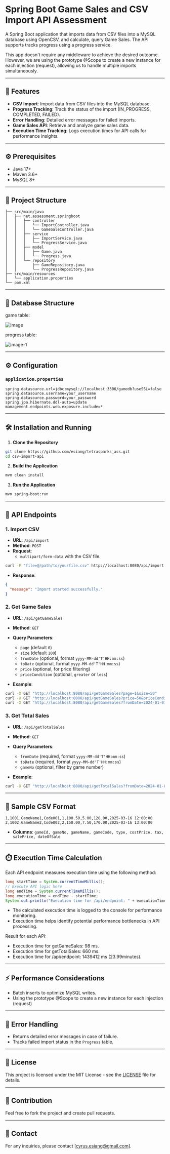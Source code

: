 # Spring Boot Game Sales and CSV Import API Assessment

A Spring Boot application that imports data from CSV files into a MySQL database using OpenCSV, and calculate, query Game Sales. The API supports tracks progress using a progress service.

This app doesn't require any middleware to achieve the desired outcome. However, we are using the prototype @Scope to create a new instance for each injection (request), allowing us to handle multiple imports simultaneously.

---

## 🚀 Features
- **CSV Import**: Import data from CSV files into the MySQL database.
- **Progress Tracking**: Track the status of the import (IN_PROGRESS, COMPLETED, FAILED).
- **Error Handling**: Detailed error messages for failed imports.
- **Game Sales API**: Retrieve and analyze game sales data.
- **Execution Time Tracking**: Logs execution times for API calls for performance insights.

---

## ⚙️ Prerequisites
- Java 17+
- Maven 3.6+
- MySQL 8+

---

## 📂 Project Structure

```
├── src/main/java
│   ├── net.assessment.springboot
│   │   ├── controller
│   │   │   └── ImportController.java
│   │   │   └── GameSaleController.java
│   │   ├── service
│   │   │   ├── ImportService.java
│   │   │   └── ProgressService.java
│   │   ├── model
│   │   │   ├── Game.java
│   │   │   └── Progress.java
│   │   └── repository
│   │       ├── GameRepository.java
│   │       └── ProgressRepository.java
├── src/main/resources
│   └── application.properties
└── pom.xml
```

---
## 📂 Database Structure

game table:

![image](https://github.com/user-attachments/assets/9597fba6-81c8-4e96-8e9d-f1e5f092c40c)


progress table:

![image-1](https://github.com/user-attachments/assets/2e645edd-0c07-4082-aa19-2c4d4d040206)


---

## ⚙️ Configuration

### `application.properties`
```properties
spring.datasource.url=jdbc:mysql://localhost:3306/gamedb?useSSL=false
spring.datasource.username=your_username
spring.datasource.password=your_password
spring.jpa.hibernate.ddl-auto=update
management.endpoints.web.exposure.include=*
```

---

## 🛠️ Installation and Running

1. **Clone the Repository**
```bash
git clone https://github.com/esiang/tetrasparks_ass.git
cd csv-import-api
```

2. **Build the Application**
```bash
mvn clean install
```

3. **Run the Application**
```bash
mvn spring-boot:run
```

---

## 📄 API Endpoints

### 1. **Import CSV**
- **URL**: `/api/import`
- **Method**: `POST`
- **Request**:
  - `multipart/form-data` with the CSV file.

```bash
curl -F "file=@/path/to/yourfile.csv" http://localhost:8080/api/import
```

- **Response**:
```json
{
  "message": "Import started successfully."
}
```

### 2. **Get Game Sales**
- **URL**: `/api/getGameSales`
- **Method**: `GET`
- **Query Parameters**:
  - `page` (default `0`)
  - `size` (default `100`)
  - `fromDate` (optional, format `yyyy-MM-dd'T'HH:mm:ss`)
  - `toDate` (optional, format `yyyy-MM-dd'T'HH:mm:ss`)
  - `price` (optional, for price filtering)
  - `priceCondition` (optional, `greater` or `less`)

- **Example**:
```bash
curl -X GET "http://localhost:8080/api/getGameSales?page=1&size=50"
curl -X GET "http://localhost:8080/api/getGameSales?price=50&priceCondition=greater"
curl -X GET "http://localhost:8080/api/getGameSales?fromDate=2024-01-01T00:00:00&toDate=2024-12-31T23:59:59"
```

### 3. **Get Total Sales**
- **URL**: `/api/getTotalSales`
- **Method**: `GET`
- **Query Parameters**:
  - `fromDate` (required, format `yyyy-MM-dd'T'HH:mm:ss`)
  - `toDate` (required, format `yyyy-MM-dd'T'HH:mm:ss`)
  - `gameNo` (optional, filter by game number)

- **Example**:
```bash
curl -X GET "http://localhost:8080/api/getTotalSales?fromDate=2024-01-01T00:00:00&toDate=2025-12-31T23:59:59&gameNo=2"
```

---

## 📂 Sample CSV Format
```csv
1,1001,GameName1,Code001,1,100.50,5.00,120.00,2025-03-16 12:00:00
2,1002,GameName2,Code002,2,150.00,7.50,170.00,2025-03-16 13:00:00
```

- **Columns**: `gameId, gameNo, gameName, gameCode, type, costPrice, tax, salePrice, dateOfSale`

---

## ⏱️ Execution Time Calculation
Each API endpoint measures execution time using the following method:

```java
long startTime = System.currentTimeMillis();
// Execute API logic here
long endTime = System.currentTimeMillis();
long executionTime = endTime - startTime;
System.out.println("Execution time for /api/endpoint: " + executionTime + " ms");
```

- The calculated execution time is logged to the console for performance monitoring.
- Execution time helps identify potential performance bottlenecks in API processing.

Result for each API:
- Execution time for getGameSales: 98 ms.
- Execution time for getTotalSales: 660 ms.
- Execution time for /api/endpoint: 1439412 ms (23.99minutes).

---

## ⚡ Performance Considerations
- Batch inserts to optimize MySQL writes.
- Using the prototype @Scope to create a new instance for each injection (request)

---

## 🐞 Error Handling
- Returns detailed error messages in case of failure.
- Tracks failed import status in the `Progress` table.

---

## 📜 License
This project is licensed under the MIT License - see the [LICENSE](LICENSE) file for details.

---

## 🙌 Contribution
Feel free to fork the project and create pull requests.

---

## 📧 Contact
For any inquiries, please contact [cyrus.esiang@gmail.com].

